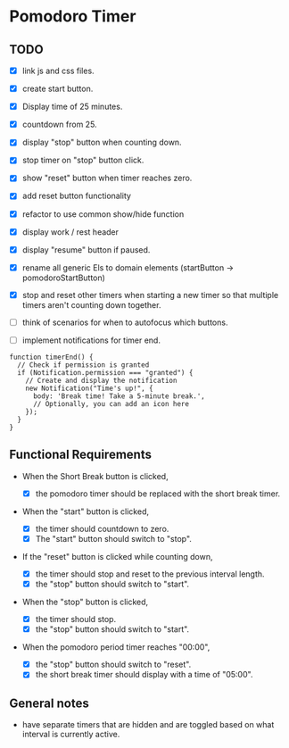 # Pomodoro Timer

## TODO

- [x] link js and css files.

- [x] create start button.
- [x] Display time of 25 minutes.
- [x] countdown from 25.
- [x] display "stop" button when counting down.
- [x] stop timer on "stop" button click.
- [x] show "reset" button when timer reaches zero.
- [x] add reset button functionality
- [x] refactor to use common show/hide function
- [x] display work / rest header
- [x] display "resume" button if paused.
- [x] rename all generic Els to domain elements (startButton -> pomodoroStartButton)
- [x] stop and reset other timers when starting a new timer so that multiple timers aren't counting down together.
- [ ] think of scenarios for when to autofocus which buttons.
- [ ] implement notifications for timer end.

```
function timerEnd() {
  // Check if permission is granted
  if (Notification.permission === "granted") {
    // Create and display the notification
    new Notification("Time's up!", {
      body: 'Break time! Take a 5-minute break.',
      // Optionally, you can add an icon here
    });
  }
}
```

## Functional Requirements

- When the Short Break button is clicked,

  - [x] the pomodoro timer should be replaced with the short break timer.

- When the "start" button is clicked,

  - [x] the timer should countdown to zero.
  - [x] The "start" button should switch to "stop".

- If the "reset" button is clicked while counting down,

  - [x] the timer should stop and reset to the previous interval length.
  - [x] the "stop" button should switch to "start".

- When the "stop" button is clicked,

  - [x] the timer should stop.
  - [x] the "stop" button should switch to "start".

- When the pomodoro period timer reaches "00:00",
  - [x] the "stop" button should switch to "reset".
  - [x] the short break timer should display with a time of "05:00".

## General notes

- have separate timers that are hidden and are toggled based on what interval is currently active.
